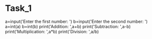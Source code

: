 # Task_1
a=input('Enter the first number: ')
b=input('Enter the second number: ')
a=int(a)
b=int(b)
print('Addition: ',a+b)
print('Subtraction: ',a-b)
print('Multiplication: ',a*b)
print('Division: ',a/b)
